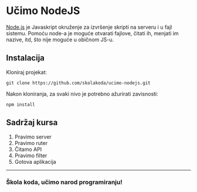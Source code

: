 # Učimo NodeJS

[Node.js](https://nodejs.org/) je Javaskript okruženje za izvršenje skripti na serveru i u fajl sistemu. Pomoću node-a je moguće otvarati fajlove, čitati ih, menjati im nazive, itd, što nije moguće u običnom JS-u.

## Instalacija

Kloniraj projekat:

```
git clone https://github.com/skolakoda/ucimo-nodejs.git
```

Nakon kloniranja, za svaki nivo je potrebno ažurirati zavisnosti:

```
npm install
```

## Sadržaj kursa

1. Pravimo server
2. Pravimo ruter
3. Čitamo API
4. Pravimo filter
5. Gotova aplikacija


---
### Škola koda, učimo narod programiranju!
